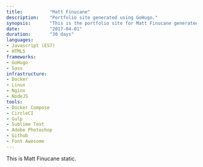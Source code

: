 ```yaml
---
title: 			"Matt Finucane"
description:	"Portfolio site generated using GoHugo."
synopsis:		"This is the portfolio site for Matt Finucane generated using the GoHugo static site generator."
date:			"2017-04-01"
duration:		"30 days"
languages: 		
- Javascript (ES7)
- HTML5
frameworks:
- GoHugo
- Sass
infrastructure: 
- Docker
- Linux
- Nginx
- NodeJS
tools:
- Docker Compose
- CircleCI
- Gulp
- Sublime Text
- Adobe Photoshop
- Github
- Font Awesome
---
```


This is Matt Finucane static.